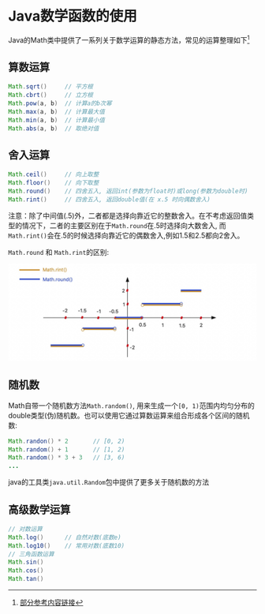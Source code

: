 # Java数学函数的使用

Java的Math类中提供了一系列关于数学运算的静态方法，常见的运算整理如下[^ref]

## 算数运算

```java
Math.sqrt()     // 平方根
Math.cbrt()     // 立方根
Math.pow(a, b)  // 计算a的b次幂
Math.max(a, b)  // 计算最大值
Math.min(a, b)  // 计算最小值
Math.abs(a, b)  // 取绝对值
```

## 舍入运算

```java
Math.ceil()     // 向上取整
Math.floor()    // 向下取整
Math.round()    // 四舍五入, 返回int(参数为float时)或long(参数为double时)
Math.rint()     // 四舍五入, 返回double值(在 x.5 时向偶数舍入)
```

注意：除了中间值(.5)外，二者都是选择向靠近它的整数舍入。在不考虑返回值类型的情况下，二者的主要区别在于`Math.round`在.5时选择向大数舍入, 而`Math.rint()`会在.5的时候选择向靠近它的偶数舍入,例如1.5和2.5都向2舍入。

`Math.round` 和 `Math.rint`的区别:

![-w614](media/15928016603327/15928037157961.jpg)

## 随机数

Math自带一个随机数方法`Math.random()`, 用来生成一个`[0, 1)`范围内均匀分布的double类型(伪)随机数。也可以使用它通过算数运算来组合形成各个区间的随机数:
```java
Math.randon() * 2       // [0, 2)
Math.random() + 1       // [1, 2)
Math.random() * 3 + 3   // [3, 6)
...
```

java的工具类`java.util.Random`包中提供了更多关于随机数的方法

## 高级数学运算

```java
// 对数运算
Math.log()      // 自然对数(底数e)
Math.log10()    // 常用对数(底数10)
// 三角函数运算
Math.sin()
Math.cos()
Math.tan()
```


[^ref]: [部分参考内容链接](https://blog.csdn.net/xuexiangjys/article/details/79849888?utm_medium=distribute.pc_relevant.none-task-blog-BlogCommendFromMachineLearnPai2-1.nonecase&depth_1-utm_source=distribute.pc_relevant.none-task-blog-BlogCommendFromMachineLearnPai2-1.nonecase)